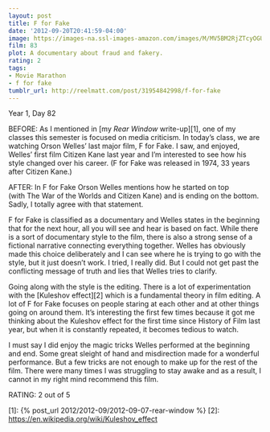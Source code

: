 ```yaml
---
layout: post
title: F for Fake
date: '2012-09-20T20:41:59-04:00'
image: https://images-na.ssl-images-amazon.com/images/M/MV5BM2RjZTcyOGUtZWU4MS00NTQ0LTg1YmUtMDE4NWRiZTI5ZjM1XkEyXkFqcGdeQXVyNjc1NTYyMjg@._V1_UY268_CR8,0,182,268_AL_.jpg
film: 83
plot: A documentary about fraud and fakery.
rating: 2
tags:
- Movie Marathon
- f for fake
tumblr_url: http://reelmatt.com/post/31954842998/f-for-fake
---
```


Year 1, Day 82

BEFORE: As I mentioned in [my *Rear Window* write-up][1], one of my classes this semester is focused on media criticism. In today’s class, we are watching Orson Welles’ last major film, F for Fake. I saw, and enjoyed, Welles’ first film Citizen Kane last year and I’m interested to see how his style changed over his career. (F for Fake was released in 1974, 33 years after Citizen Kane.)

AFTER: In F for Fake Orson Welles mentions how he started on top (with The War of the Worlds and Citizen Kane) and is ending on the bottom. Sadly, I totally agree with that statement.

F for Fake is classified as a documentary and Welles states in the beginning that for the next hour, all you will see and hear is based on fact. While there is a sort of documentary style to the film, there is also a strong sense of a fictional narrative connecting everything together. Welles has obviously made this choice deliberately and I can see where he is trying to go with the style, but it just doesn’t work. I tried, I really did. But I could not get past the conflicting message of truth and lies that Welles tries to clarify.

Going along with the style is the editing. There is a lot of experimentation with the [Kuleshov effect][2] which is a fundamental theory in film editing. A lot of F for Fake focuses on people staring at each other and at other things going on around them. It’s interesting the first few times because it got me thinking about the Kuleshov effect for the first time since History of Film last year, but when it is constantly repeated, it becomes tedious to watch.

I must say I did enjoy the magic tricks Welles performed at the beginning and end. Some great sleight of hand and misdirection made for a wonderful performance. But a few tricks are not enough to make up for the rest of the film. There were many times I was struggling to stay awake and as a result, I cannot in my right mind recommend this film.

RATING: 2 out of 5

[1]: {% post_url 2012/2012-09/2012-09-07-rear-window %}
[2]: https://en.wikipedia.org/wiki/Kuleshov_effect
